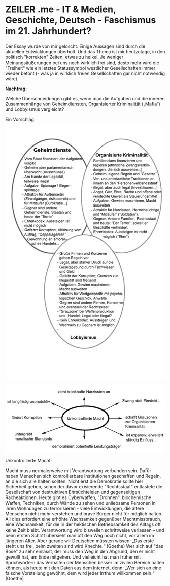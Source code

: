 # ZEILER .me - IT & Medien, Geschichte, Deutsch - Faschismus im 21. Jahrhundert?

### 

Der Essay wurde von mir gelöscht. Einige Aussagen sind durch die aktuellen Entwicklungen überholt. Und das Thema ist mir heutzutage, in den politisch "korrekten" Zeiten, etwas zu heikel. Je weniger Meinungsäußerungen bei uns noch wirklich frei sind, desto mehr wird die "Freiheit" wie ein letztes Statussymbol westlicher Gesellschaften immer wieder betont (- was ja in wirklich freien Gesellschaften gar nicht notwendig wäre).

**Nachtrag:**

Welche Überschneidungen gibt es, wenn man die Aufgaben und die inneren Zusammenhänge von Geheimdiensten, Organisierter Kriminalität („Mafia“) und Lobbyismus vergleicht?

Ein Vorschlag:

![](faschismus-als-massenbewegung-2-1.jpg)

![](faschismus-als-massenbewegung-2-2.jpg)

Unkontrollierte Macht:

Macht muss normalerweise mit Verantwortung verbunden sein. Dafür haben Menschen sich kontrollierbare Institutionen geschaffen und Regeln, an die sich alle halten sollten. Nicht erst die Demokratie sollte hier Sicherheit geben, schon der davor exisierende "Rechtsstaat" entlastete die Gesellschaft von destruktiven Ehrsüchteleien und gegenseitigen Racheaktionen. Heute gibt es Cyberwaffen, "Drohnen", biochemische Waffen, Techniken, durch Wände zu sehen und unliebsame Personen in ihren Wohnungen zu terrorisieren - viele Entwicklungen, die ältere Menschen nicht mehr verstehen und brave Bürger nicht für möglich halten. All dies erfordert eine erhöhte Wachsamkeit gegenüber Machtmissbrauch, eine Wachsamkeit, für die in der hektischen Betriebsamkeit des Alltags oft keine Zeit bleibt. Verantwortung wird bisweilen schrittweise verlassen – und beim ersten Schritt übersieht man oft den Weg noch nicht, vor allem im jüngeren Alter. Aber gerade wir Deutschen müssten wissen: „Das erste steht uns frei, beim zweiten sind wird Knechte.“ (Goethe) Wer sich auf "das Böse" zu sehr einlässt, der muss den Weg in den Abgrund, den er nicht gewollt hat, am Ende mitgehen. Und vielleicht hat man früher mit Sprichwörtern das Verhalten der Menschen besser im zivilen Bereich halten können, als heute mit den Daten aus dem Internet, denn: „Wer sich an eine falsche Vorstellung gewöhnt, dem wird jeder Irrthum willkommen sein.“ (Goethe)